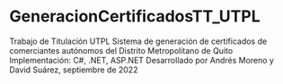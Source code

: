 # GeneracionCertificadosTT_UTPL
Trabajo de Titulación UTPL 
Sistema de generación de certificados de comerciantes autónomos del Distrito Metropolitano de Quito
Implementación: C#, .NET, ASP.NET
Desarrollado por Andrés Moreno y David Suárez, septiembre de 2022
